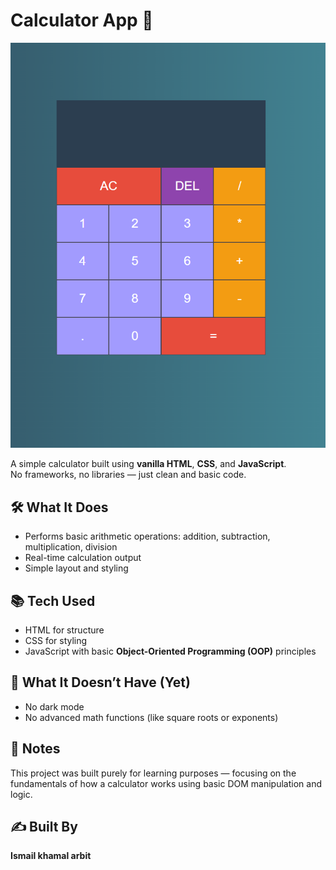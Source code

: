 # Calculator App 🧮

![screenshot of the calcultor](/screenshots/Screenshot.png)


A simple calculator built using **vanilla HTML**, **CSS**, and **JavaScript**.  
No frameworks, no libraries — just clean and basic code.

## 🛠️ What It Does
- Performs basic arithmetic operations: addition, subtraction, multiplication, division
- Real-time calculation output
- Simple layout and styling

## 📚 Tech Used
- HTML for structure
- CSS for styling
- JavaScript with basic **Object-Oriented Programming (OOP)** principles

## 🚫 What It Doesn’t Have (Yet)
- No dark mode
- No advanced math functions (like square roots or exponents)

## 📌 Notes
This project was built purely for learning purposes — focusing on the fundamentals of how a calculator works using basic DOM manipulation and logic.

## ✍️ Built By
**Ismail khamal arbit**
